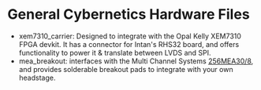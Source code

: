 # General Cybernetics Hardware Files
* xem7310_carrier: Designed to integrate with the Opal Kelly XEM7310 FPGA devkit. It has a connector for Intan's RHS32 board, and offers functionality to power it & translate between LVDS and SPI.
* mea_breakout: interfaces with the Multi Channel Systems [256MEA30/8](https://www.multichannelsystems.com/products/256mea308ir-ito-gr), and provides solderable breakout pads to integrate with your own headstage.
